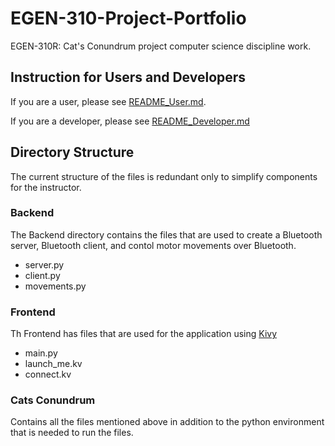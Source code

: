 # EGEN-310-Project-Portfolio
EGEN-310R: Cat's Conundrum project computer science discipline work.
## Instruction for Users and Developers

If you are a user, please see [README_User.md](README_User.md).


If you are a developer, please see [README_Developer.md](README_Developer.md)

## Directory Structure
The current structure of the files is redundant only to simplify components for the instructor.

### Backend
The Backend directory contains the files that are used to create a Bluetooth server, Bluetooth client, and contol motor movements over Bluetooth.
* server.py
* client.py
* movements.py
### Frontend
Th Frontend has files that are used for the application using [Kivy](kivy)
* main.py
* launch_me.kv
* connect.kv
### Cats Conundrum

Contains all the files mentioned above in addition to the python environment that is needed to run the files.
